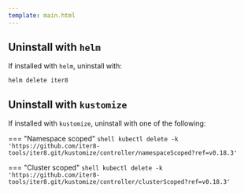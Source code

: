 ```yaml
---
template: main.html
---
```


## Uninstall with `helm`

If installed with `helm`, uninstall with:

```shell
helm delete iter8
```

## Uninstall with `kustomize`

If installed with `kustomize`, uninstall with one of the following:

=== "Namespace scoped"
    ```shell
    kubectl delete -k 'https://github.com/iter8-tools/iter8.git/kustomize/controller/namespaceScoped?ref=v0.18.3'
    ```

=== "Cluster scoped"
    ```shell
    kubectl delete -k 'https://github.com/iter8-tools/iter8.git/kustomize/controller/clusterScoped?ref=v0.18.3'
    ```
